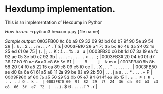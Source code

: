 # Hexdump implementation.

This is an implementation of Hexdump in Python

*How to run:* ->python3 hexdump.py [file name]

*Sample output:*
	0003FB00 0c  6b  a9  09  32  09  92  bd  6d  b7  9f  90  5e  a9  54  26  |  . k . . 2 . . . m . . . ^ . T &  |
	0003FB10 29  a4  7c  3b  bc  80  4b  3a  34  02  1d  25  ed  61  0e  75  |  ) . | ; . . K : 4 . . % . a . u  |
	0003FB20 c6  b8  1d  07  3a  19  ea  fc  92  ae  05  3e  b0  c2  92  3b  |  . . . . : . . . . . . > . . . ;  |
	0003FB30 20  04  b0  0f  d7  38  17  b0  f0  ac  6a  e9  e8  6b  6d  61  |    . . . . 8 . . . . j . . k m a  |
	0003FB40 8b  8b  58  20  94  f0  a5  22  15  ca  89  c8  09  e5  f0  ce  |  . . X   . . . " . . . . . . . .  |
	0003FB50 ae  d0  8a  6a  61  61  a5  a8  11  2a  99  be  82  e9  2b  50  |  . . . j a a . . . * . . . . + P  |
	0003FB60 af  60  7a  a5  50  29  52  0b  05  e7  84  61  4f  ea  6b  15  |  . ` z . P ) R . . . . a O . k .  |
	0003FB70 60  9f  82  29  17  24  36  da  02  b3  c3  c8  66  3f  e7  72  |  ` . . ) . $ 6 . . . . . f ? . r  |